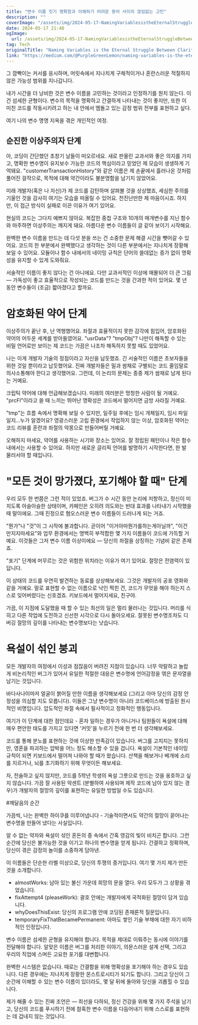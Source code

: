 ```yaml
---
title: "변수 이름 짓기 명확함과 이해하기 어려운 용어 사이의 끊임없는 고민"
description: ""
coverImage: "/assets/img/2024-05-17-NamingVariablesistheEternalStruggleBetweenClarityandCrypticProfanity_0.png"
date: 2024-05-17 21:48
ogImage: 
  url: /assets/img/2024-05-17-NamingVariablesistheEternalStruggleBetweenClarityandCrypticProfanity_0.png
tag: Tech
originalTitle: "Naming Variables is the Eternal Struggle Between Clarity and Cryptic Profanity"
link: "https://medium.com/@PurpleGreenLemon/naming-variables-is-the-eternal-struggle-between-clarity-and-cryptic-profanity-6213cf930692"
---
```



그 깜빡이는 커서를 응시하며, 머릿속에서 지나치게 구체적이거나 혼란스러운 적절하지 않은 가능성 범위를 지나갑니다.

내가 시간을 더 낭비한 것은 변수 이름을 고민하는 것이라고 인정하기를 원치 않는다. 이건 섬세한 균형이다. 변수의 목적을 명확하고 간결하게 나타내는 것이 좋지만, 또한 이 미친 코드를 작동시키려고 하는 내 안에서 맴돌고 있는 감정 범위 전부를 표현하고 싶다.

여기 나의 변수 명명 지옥을 겪은 개인적인 여정.

## 순진한 이상주의자 단계

<div class="content-ad"></div>

아, 코딩이 간단했던 초창기 날들이 떠오르네요. 새로 판올린 교과서와 좋은 의지를 가지고, 명확한 변수명이 유지보수 가능한 코드의 핵심이라고 믿었던 제 모습이 생생하게 기억돼요. "customerTransactionHistory"와 같은 이름은 제 손끝에서 흘러나온 것처럼 풀어진 걸작으로, 목적에 대해 약간이라도 불분명함을 남기지 않았어요.

미래 개발자(혹은 나 자신)가 제 코드를 감탄하며 살펴볼 것을 상상했죠, 세심한 주의를 기울인 것을 감사히 여기는 모습을 떠올릴 수 있어요. 천진난만한 제 마음이시죠. 하지만, 이 접근 방식이 실패로 이끈 이유가 여기 있어요.

현실의 코드는 그다지 예쁘지 않아요. 복잡한 중첩 구조와 10개의 매개변수를 지닌 함수와 마주하면 이상주의는 깨지게 돼요. 아름다운 변수 이름들이 글 같아 보이기 시작해요.

완벽한 변수 이름을 만드는 데 다섯 분을 쓰는 건 소중한 문제 해결 시간을 뺏어갈 수 있어요. 코드의 한 부분에서 완벽했다고 생각하는 것이 다른 부분에서는 지나치게 장황해 보일 수 있어요. 모듈이나 함수 내에서의 네이밍 규칙은 단어의 쓸데없는 증가 없이 명확성을 유지할 수 있게 도와줘요.

<div class="content-ad"></div>

서술적인 이름이 좋지 않다는 건 아니에요. 다만 교과서적인 이상에 매몰되어 더 큰 그림 — 가독성이 좋고 효율적으로 작성되는 코드를 만드는 것을 간과한 적이 있어요. 몇 년 동안 변수들이 (조금) 짧아졌다고 할까요.

# 암호화된 약어 단계

이상주의가 끝난 후, 난 역행했어요. 좌절과 효율적이지 못한 감각에 힘입어, 암호화된 약어의 어두운 세계를 받아들였어요. "usrData"? "tmpObj"? 나만이 해독할 수 있는 비밀 언어로만 보이는 제 코드는 가끔은 나조차 해독하지 못할 때도 있었어요.

나는 이게 개발자 기술의 정점이라고 자신을 납듯했죠. 긴 서술적인 이름은 초보자들을 위한 것일 뿐이라고 납듯했어요. 진짜 개발자들은 밀과 쌈채로 구별되는 코드 줄임말로 의사소통해야 한다고 생각했어요. 그런데, 이 논리의 문제는 종종 제가 쌈채로 남게 된다는 거예요.

<div class="content-ad"></div>

크립틱 약어에 대해 언급해보겠습니다. 미래의 여러분은 멍청한 사람이 될 거예요. "prcFl"이라고 쓸 때 느끼는 뛰어난 명확성은 코드에서 멀어지면 금방 사라질 거예요.

"tmp"는 흐름 속에서 명확해 보일 수 있지만, 일주일 후에는 임시 개체일지, 임시 파일일지...누가 알겠어요? 영광스러운 고립 환경에서 작업하지 않는 이상, 암호화된 약어는 코드 리뷰를 혼란과 좌절의 악몽으로 만들어버릴 거예요.

오해하지 마세요, 약어를 사용하는 시기와 장소는 있어요. 잘 정립된 패턴이나 작은 함수 내에서는 사용할 수 있어요. 하지만 새로운 글리픽 언어를 발명하기 시작한다면, 한 발 물러서야 할 때입니다.

# "모든 것이 망가졌다, 포기해야 할 때" 단계

<div class="content-ad"></div>

우리 모두 한 번쯤은 그런 적이 있었죠. 버그가 수 시간 동안 논리에 저항하고, 정신이 미치도록 아슬아슬한 상태이며, 카페인은 오히려 의도와는 반대 효과를 나타내기 시작했을 때 말이에요. 그때 진정으로 혐오스러운 변수 이름들이 드러나게 되는 거죠.

"뭔가"나 "것"이 그 시작에 불과합니다. 곧이어 "이거아마뭔가를하는게아닐까", "이건만지지마세요"와 업무 환경에서는 명백히 부적합한 몇 가지 이름들이 코드에 가득할 거예요. 이것들은 그저 변수 이름 이상이에요 — 당신의 좌절을 상징하는 기념비 같은 존재죠.

"포기" 단계에 머무르는 것은 위험한 위치라는 이유가 여기 있어요. 절망은 전염력이 있답니다.

이 상태의 코드를 우연히 발견하는 동료를 상상해보세요. 그것은 개발자의 공포 영화와 같을 거예요. 말로 표현할 수 없는 이름으로 낙인 찍힌 건, 코드가 무엇을 해야 하는지 스스로 잊어버렸다는 신호겠죠. 키보드에서 멀어지세요, 친구야.

<div class="content-ad"></div>

가끔, 이 지점에 도달했을 때 할 수 있는 최선의 일은 멀리 물러나는 것입니다. 머리를 식히고 다른 작업에 도전하고 신선한 시각으로 다시 돌아오세요. 잘못된 변수명조차도 디버깅 절망의 깊이를 나타내는 변수명보다는 낫습니다.

# 욕설이 섞인 붕괴

모든 개발자의 여정에서 이성과 점잖음이 버려진 지점이 있습니다. 너무 악랄하고 놀랍게 비논리적인 버그가 있어서 유일한 적절한 대응은 변수명에 언어감정을 엮은 문자열을 남기는 것입니다.

바다사나이마저 얼굴이 붉어질 만한 이름을 생각해보세요 (그리고 아마 당신의 감정 안정성을 의심할 지도 모릅니다). 이들은 그냥 변수명이 아니라 코드베이스에 방출된 원시적인 비명입니다. 압도적인 좌절 속에서 필사적이고 정화적인 행동입니다.

<div class="content-ad"></div>

여기가 이 단계에 대한 점인데요 - 혼자 일하는 경우가 아니거나 팀원들이 욕설에 대해 매우 편안한 태도를 가지고 있다면 '커밋'을 누르기 전에 한 번 더 생각해보세요.

코드를 통해 분노를 표현하는 것에 이상한 만족감이 있습니다. 버그를 고치지는 못하지만, 영혼을 파괴하는 압박을 어느 정도 해소할 수 있을 겁니다. 욕설이 기본적인 네이밍 규칙이 되면 키보드에서 떨어져 나와야 할 때가 왔습니다. 산책을 해보거나 베개에 소리를 지르거나, 뇌를 초기화하기 위해 무엇이든 해보세요.

자, 전술하고 싶지 않지만, 코드를 5학년 학생의 욕설 그릇으로 만드는 것을 옹호하고 싶지 않습니다. 가끔 잘 사용된 악센트 (분별하여 사용되며 제작 코드에 남아 있지 않는 경우)가 개발자의 절망의 깊이를 표현하는 유일한 방법일 수도 있습니다.

#깨달음의 순간

<div class="content-ad"></div>

가끔씩, 나는 완벽한 하이쿠를 이루어냅니다 - 기술적이면서도 약간의 절망이 묻어나는 변수명을 만들어 냈다는 사실입니다.

알 수 없는 약자와 욕설이 섞인 혼돈의 중 속에서 간혹 영감의 빛이 비치곤 합니다. 그런 순간에 당신은 불가능한 것을 이기고 하나의 변수명을 얻게 됩니다. 간결하고 정확하며, 당신이 겪은 감정의 놀이를 소중하게 담아낸.

이 이름들은 단순한 라벨 이상으로, 당신의 투쟁의 증거입니다. 여기 몇 가지 제가 만든 것을 소개합니다.

- almostWorks: 남아 있는 불신 가운데 희망의 문을 열다. 우리 모두가 그 상황을 겪었습니다.
- fixAttempt4 (pleaseWork): 괄호 안에는 개발자에게 국적화된 절망이 담겨 있습니다.
- whyDoesThisExist: 당신의 프로그램 안에 코딩된 존재론적 질문입니다.
- temporaryFixThatBecamePermanent: 아마도 쌓인 기술 부채에 대한 자기 비하적인 인정입니다.

<div class="content-ad"></div>

변수 이름은 섬세한 균형을 유지해야 합니다. 목적을 제대로 이뤄주는 동시에 이야기를 전달해야 합니다. 알맞은 이름은 버그를 처리한 이야기, 의문스러운 설계 선택, 그리고 우리의 직업에 스며든 고요한 포기를 대변합니다.

완벽한 시스템은 없습니다. 때로는 간결함을 위해 명확성을 포기해야 하는 경우도 있습니다. 다른 경우에는 지나치게 장황한 몬스트로시티가 되기도 합니다. 그리고 당신이 그 순간에 이해할 수 있는 변수 이름이 있더라도, 몇 달 뒤에 돌아와 당신을 괴롭힐 수 있습니다.

제가 해줄 수 있는 진짜 조언은 — 최선을 다하되, 정신 건강을 위해 몇 가지 주석을 남기고, 당신의 코드를 푸시하기 전에 참혹한 변수 이름을 다듬어내기 위해 스스로를 표현하는 데 겁내지 않는 것입니다.